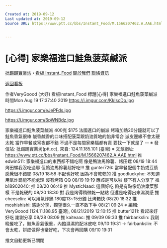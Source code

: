 ```yaml
---

Created at: 2019-09-12
Last updated at: 2019-09-12
Source URL: https://www.ptt.cc/bbs/Instant_Food/M.1566207462.A.AAE.html


---
```


# [心得] 家樂福進口鮭魚菠菜鹹派


[批踢踢實業坊](https://www.ptt.cc/bbs/) › [看板 Instant_Food](https://www.ptt.cc/bbs/Instant_Food/index.html) [關於我們](https://www.ptt.cc/about.html) [聯絡資訊](https://www.ptt.cc/contact.html)

[返回看板](https://www.ptt.cc/bbs/Instant_Food/index.html)

作者VeryGoood (大好)
看板Instant\_Food
標題\[心得\] 家樂福進口鮭魚菠菜鹹派
時間Mon Aug 19 17:37:40 2019
<https://i.imgur.com/KkIscDb.jpg>

<https://i.imgur.com/eJePFds.jpg>

<https://i.imgur.com/6pWNBdz.jpg>

家樂福進口鮭魚菠菜鹹派 400克 $175 法國進口的鹹派 烤箱加熱20分鐘就可以了 鮭魚香氣很棒 鹹香鹹香的口味搭配菠菜跟奶油質地的餡非常合 派皮邊緣不會太硬太乾 當作早餐或宵夜都不錯 不過不是每間家樂福都有賣 要找一下就是了 -- ※ 發信站: 批踢踢實業坊(ptt.cc), 來自: 124.11.185.101 (臺灣) ※ 文章網址: <https://www.ptt.cc/bbs/Instant_Food/M.1566207462.A.AAE.html>
推 edwin511: 家樂福進口的東西都不錯吃啊 像是鴨油馬鈴薯、烤田螺 08/19 18:44
烤田螺我沒吃過耶 但鴨油馬鈴薯超好吃!!!
推 gunter726: 當早餐配個牛奶或豆漿感覺很不錯耶 08/19 18:58
不配也好吃 因為不會乾乾的
推 goodluckyho: 不知道用氣炸鍋能不能處理 沒有烤箱 QQ 08/19 19:19
應該是可以啦 樓下有人分享了
推 b18902040: 推 08/20 06:49
推 MysticNaad: 這個好吃 餡是有點像奶油燉菜那樣 不是乾硬的 08/20 18:30
對 我是烤得稍微乾一點點 但還是吃得出來濕潤感
推 cheeselin: 可以用氣炸鍋 180度13~15分鐘 比烤箱快 08/20 18:32
推 moshishishi: 感謝分享，觀望很久一直不敢下手 08/21 09:24
※ 編輯: VeryGoood (124.11.188.95 臺灣), 08/21/2019 12:10:15
推 butter1211: 看起來好好吃 謝謝分享 08/28 08:09
推 kaiteaac: 推 09/09 09:33
推 fairbankslin: 我剛晚餐吃了，鮭魚香氣很重，內餡濕濕的配冰皮吃 09/10 19:31
→ fairbankslin: 不會太乾，餅皮做得也蠻好吃，下次會再回購 09/10 19:31

推文自動更新已關閉

